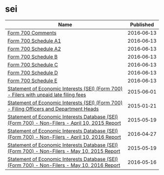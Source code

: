 # sei

Name | Published
---- | ---------
[Form 700 Comments](../datasets/e9vv-n9ta.md) | 2016&#x2011;06&#x2011;13
[Form 700 Schedule A1](../datasets/tzbk-2xg8.md) | 2016&#x2011;06&#x2011;13
[Form 700 Schedule A2](../datasets/j82c-uj4d.md) | 2016&#x2011;06&#x2011;13
[Form 700 Schedule B](../datasets/tcn4-z9dy.md) | 2016&#x2011;06&#x2011;13
[Form 700 Schedule C](../datasets/fkhv-84jp.md) | 2016&#x2011;06&#x2011;13
[Form 700 Schedule D](../datasets/kpf8-y8tj.md) | 2016&#x2011;06&#x2011;13
[Form 700 Schedule E](../datasets/2ige-b5yn.md) | 2016&#x2011;06&#x2011;13
[Statement of Economic Interests (SEI) (Form 700) - Filers with unpaid late filing fees](../datasets/qrhk-8si2.md) | 2015&#x2011;06&#x2011;01
[Statement of Economic Interests (SEI) (Form 700) - Filing Officers and Department Heads](../datasets/kg3i-kae6.md) | 2015&#x2011;01&#x2011;21
[Statement of Economic Interests Database (SEI) (Form 700) - Non-Filers - April 10, 2015 Report](../datasets/wsxd-56sq.md) | 2015&#x2011;05&#x2011;19
[Statement of Economic Interests Database (SEI) (Form 700) - Non-Filers - April 10, 2016 Report](../datasets/vp5d-6nuw.md) | 2016&#x2011;04&#x2011;27
[Statement of Economic Interests Database (SEI) (Form 700) - Non-Filers - May 10, 2015 Report](../datasets/si4a-zhur.md) | 2015&#x2011;05&#x2011;19
[Statement of Economic Interests Database (SEI) (Form 700) - Non-Filers - May 10, 2016 Report](../datasets/dkds-nhjr.md) | 2016&#x2011;05&#x2011;16

